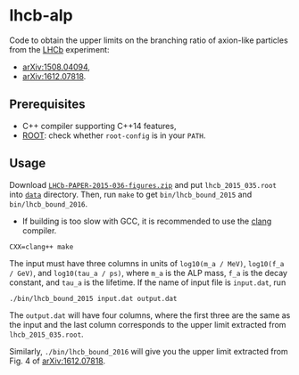 # lhcb-alp

Code to obtain the upper limits on the branching ratio of axion-like particles from the [LHCb](http://lhcb-public.web.cern.ch/lhcb-public/) experiment:

* [arXiv:1508.04094](https://arxiv.org/abs/1508.04094),
* [arXiv:1612.07818](https://arxiv.org/abs/1612.07818).

## Prerequisites

* C++ compiler supporting C++14 features,
* [ROOT](https://root.cern.ch): check whether `root-config` is in your `PATH`.

## Usage

Download [`LHCb-PAPER-2015-036-figures.zip`](https://cds.cern.ch/record/2045144/files/LHCb-PAPER-2015-036-figures.zip) and put `lhcb_2015_035.root` into [`data`](data) directory. Then, run `make` to get `bin/lhcb_bound_2015` and `bin/lhcb_bound_2016`.

* If building is too slow with GCC, it is recommended to use the [clang](https://clang.llvm.org) compiler.

```
CXX=clang++ make
```

The input must have three columns in units of `log10(m_a / MeV)`, `log10(f_a / GeV)`, and `log10(tau_a / ps)`, where `m_a` is the ALP mass, `f_a` is the decay constant, and `tau_a` is the lifetime. If the name of input file is `input.dat`, run

```
./bin/lhcb_bound_2015 input.dat output.dat
```

The `output.dat` will have four columns, where the first three are the same as the input and the last column corresponds to the upper limit extracted from `lhcb_2015_035.root`.

Similarly, `./bin/lhcb_bound_2016` will give you the upper limit extracted from Fig. 4 of [arXiv:1612.07818](https://arxiv.org/abs/1612.07818).
